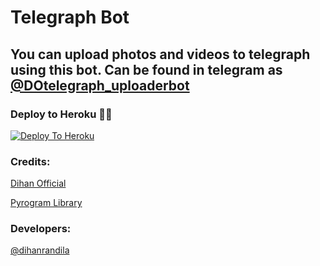 # Telegraph Bot

## You can upload photos and videos to telegraph using this bot. Can be found in telegram as [@DOtelegraph_uploaderbot](https://t.me/DOtelegraph_uploaderbot)

### Deploy to Heroku 🏃‍♂

[![Deploy To Heroku](https://www.herokucdn.com/deploy/button.svg)](https://heroku.com/deploy?template=https://github.com/dihanofficial/TelegraphBot)

### Credits:

[Dihan Official](https://t.me/dihanofficial)

[Pyrogram Library](https://github.com/pyrogram/pyrogram)

### Developers:

[@dihanrandila](https://t.me/dihanrandila)
